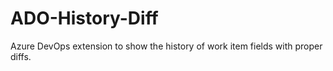 # ADO-History-Diff
Azure DevOps extension to show the history of work item fields with proper diffs.
